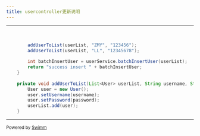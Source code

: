 ```yaml
---
title: usercontroller更新说明
---
```

<SwmSnippet path="/src/main/java/com/zhongger/zchat/controller/UserController.java" line="37">

---

&nbsp;

```java
        addUserToList(userList, "ZMY", "123456");
        addUserToList(userList, "LL", "12345678");
    
        int batchInsertUser = userService.batchInsertUser(userList);
        return "success insert " + batchInsertUser;
    }
    
    private void addUserToList(List<User> userList, String username, String password) {
        User user = new User();
        user.setUsername(username);
        user.setPassword(password);
        userList.add(user);
    }
```

---

</SwmSnippet>

<SwmMeta version="3.0.0" repo-id="Z2l0aHViJTNBJTNBWkNoYXQlM0ElM0FaaG9uZ2dlcg==" repo-name="ZChat"><sup>Powered by [Swimm](https://app.swimm.io/)</sup></SwmMeta>

